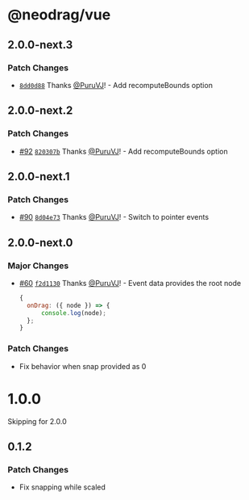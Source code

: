 # @neodrag/vue

## 2.0.0-next.3

### Patch Changes

- [`8dd0d88`](https://github.com/PuruVJ/neodrag/commit/8dd0d88ff0458c0bd6d20e3649371fdf732c9ebb) Thanks [@PuruVJ](https://github.com/PuruVJ)! - Add recomputeBounds option

## 2.0.0-next.2

### Patch Changes

- [#92](https://github.com/PuruVJ/neodrag/pull/92) [`820307b`](https://github.com/PuruVJ/neodrag/commit/820307b9e2ed5884b2c4d167ba2f7ae2bad14f87) Thanks [@PuruVJ](https://github.com/PuruVJ)! - Add recomputeBounds option

## 2.0.0-next.1

### Patch Changes

- [#90](https://github.com/PuruVJ/neodrag/pull/90) [`8d04e73`](https://github.com/PuruVJ/neodrag/commit/8d04e7327c81ad345610bdc87bcf0f8b6a40fa9e) Thanks [@PuruVJ](https://github.com/PuruVJ)! - Switch to pointer events

## 2.0.0-next.0

### Major Changes

- [#60](https://github.com/PuruVJ/neodrag/pull/60) [`f2d1130`](https://github.com/PuruVJ/neodrag/commit/f2d113052954b055fda7516919e4113bbde849d4) Thanks [@PuruVJ](https://github.com/PuruVJ)! - Event data provides the root node

  ```js
  {
  	onDrag: ({ node }) => {
  		console.log(node);
  	};
  }
  ```

### Patch Changes

- Fix behavior when snap provided as 0

# 1.0.0

Skipping for 2.0.0

## 0.1.2

### Patch Changes

- Fix snapping while scaled
